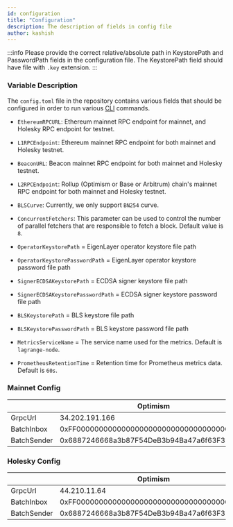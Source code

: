 ```yaml
---
id: configuration
title: "Configuration"
description: The description of fields in config file
author: kashish
---
```


:::info
Please provide the correct relative/absolute path in KeystorePath and PasswordPath fields in the configuration file. The KeystorePath field should have file with `.key` extension.
:::

### Variable Description

The `config.toml` file in the repository contains various fields that should be configured in order to run various [CLI](https://github.com/Lagrange-Labs/client-cli) commands.

- `EthereumRPCURL`: Ethereum mainnet RPC endpoint for mainnet, and Holesky RPC endpoint for testnet.

- `L1RPCEndpoint`: Ethereum mainnet RPC endpoint for both mainnet and Holesky testnet.

- `BeaconURL`: Beacon mainnet RPC endpoint for both mainnet and Holesky testnet.

- `L2RPCEndpoint`: Rollup (Optimism or Base or Arbitrum) chain's mainnet RPC endpoint for both mainnet and Holesky testnet.

- `BLSCurve`: Currently, we only support `BN254` curve.

- `ConcurrentFetchers`: This parameter can be used to control the number of parallel fetchers that are responsible to fetch a block. Default value is `8`.

- `OperatorKeystorePath` = EigenLayer operator keystore file path

- `OperatorKeystorePasswordPath` = EigenLayer operator keystore password file path

- `SignerECDSAKeystorePath` = ECDSA signer keystore file path

- `SignerECDSAKeystorePasswordPath` = ECDSA signer keystore password file path

- `BLSKeystorePath` = BLS keystore file path

- `BLSKeystorePasswordPath` = BLS keystore password file path

- `MetricsServiceName` = The service name used for the metrics. Default is `lagrange-node`.

- `PrometheusRetentionTime` = Retention time for Prometheus metrics data. Default is `60s`.

### Mainnet Config

|             | Optimism                                   | Base                                       | Arbitrum                                   |
| ----------- | ------------------------------------------ | ------------------------------------------ | ------------------------------------------ |
| GrpcUrl     | 34.202.191.166                             | 34.193.82.90                               | 44.208.119.151                             |
| BatchInbox  | 0xFF00000000000000000000000000000000000010 | 0xFf00000000000000000000000000000000008453 | 0x1c479675ad559DC151F6Ec7ed3FbF8ceE79582B6 |
| BatchSender | 0x6887246668a3b87F54DeB3b94Ba47a6f63F32985 | 0x5050F69a9786F081509234F1a7F4684b5E5b76C9 |                                            |

### Holesky Config

|             | Optimism                                   | Base                                       | Arbitrum                                   |
| ----------- | ------------------------------------------ | ------------------------------------------ | ------------------------------------------ |
| GrpcUrl     | 44.210.11.64                               | 3.209.124.237                              | 18.211.62.223                              |
| BatchInbox  | 0xFF00000000000000000000000000000000000010 | 0xFf00000000000000000000000000000000008453 | 0x1c479675ad559DC151F6Ec7ed3FbF8ceE79582B6 |
| BatchSender | 0x6887246668a3b87F54DeB3b94Ba47a6f63F32985 | 0x5050F69a9786F081509234F1a7F4684b5E5b76C9 |
